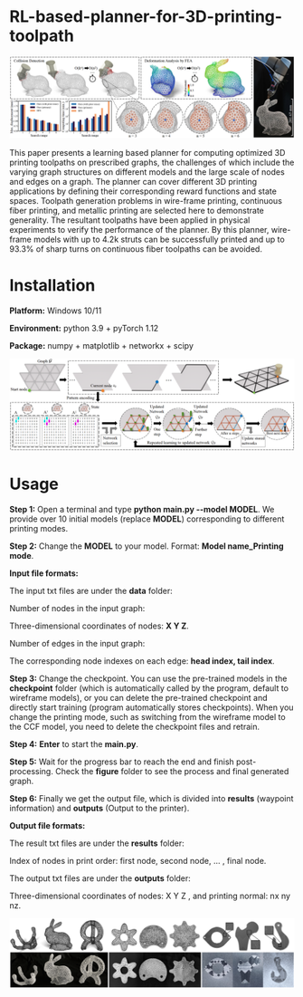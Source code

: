 # RL-based-planner-for-3D-printing-toolpath

![](teaser.png)

This paper presents a learning based planner for computing optimized 3D printing toolpaths on prescribed graphs, the challenges of which include the varying graph structures on different models and the large scale of nodes and edges on a graph. The planner can cover different 3D printing applications by defining their corresponding reward functions and state spaces. Toolpath generation problems in wire-frame printing, continuous fiber printing, and metallic printing are selected here to demonstrate generality. The resultant toolpaths have been applied in physical experiments to verify the performance of the planner. By this planner, wire-frame models with up to 4.2k struts can be successfully printed and up to 93.3% of sharp turns on continuous fiber toolpaths can be avoided.


# Installation

**Platform:** Windows 10/11

**Environment:** python 3.9 + pyTorch 1.12

**Package:** numpy + matplotlib + networkx + scipy

![](algorithm.png)

# Usage

**Step 1:** Open a terminal and type **python main.py --model MODEL**. We provide over 10 initial models (replace **MODEL**) corresponding to different printing modes.

**Step 2:** Change the **MODEL** to your model. Format: **Model name_Printing mode**.

**Input file formats:**

The input txt files are under the **data** folder:

Number of nodes in the input graph:

Three-dimensional coordinates of nodes: **X Y Z**.

Number of edges in the input graph:

The corresponding node indexes on each edge: **head index, tail index**.

**Step 3:** Change the checkpoint. You can use the pre-trained models in the **checkpoint** folder (which is automatically called by the program, default to wireframe models), or you can delete the pre-trained checkpoint and directly start training (program automatically stores checkpoints). When you change the printing mode, such as switching from the wireframe model to the CCF model, you need to delete the checkpoint files and retrain.

**Step 4:** **Enter** to start the **main.py**. 

**Step 5:** Wait for the progress bar to reach the end and finish post-processing. Check the **figure** folder to see the process and final generated graph.

**Step 6:** Finally we get the output file, which is divided into **results** (waypoint information) and **outputs** (Output to the printer).

**Output file formats:**

The result txt files are under the **results** folder:

Index of nodes in print order: first node, second node, ... , final node.

The output txt files are under the **outputs** folder:

Three-dimensional coordinates of nodes: X Y Z , and printing normal: nx ny nz.

![](manufacturing_results.png)
